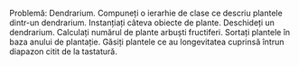 Problemă: Dendrarium. Compuneți o ierarhie de clase ce descriu plantele
dintr-un dendrarium. Instanțiați câteva obiecte de plante. Deschideți un
dendrarium. Calculați numărul de plante arbuști fructiferi. Sortați plantele în
baza anului de plantație. Găsiți plantele ce au longevitatea cuprinsă întrun
diapazon citit de la tastatură. 
